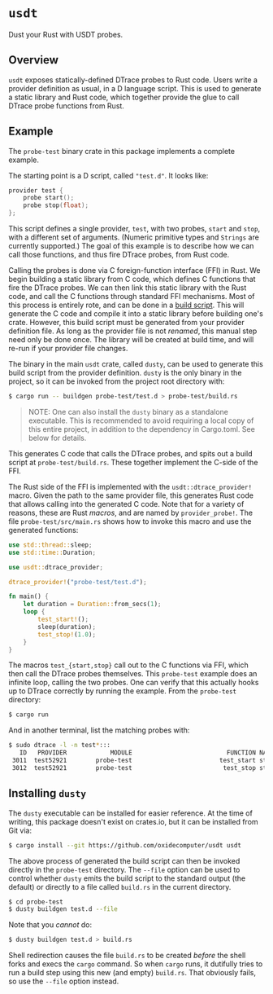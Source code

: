 # `usdt`

Dust your Rust with USDT probes.

## Overview

`usdt` exposes statically-defined DTrace probes to Rust code. Users write a provider definition
as usual, in a D language script. This is used to generate a static library and Rust code, which
together provide the glue to call DTrace probe functions from Rust.

## Example

The `probe-test` binary crate in this package implements a complete example.

The starting point is a D script, called `"test.d"`. It looks like:

```d
provider test {
	probe start();
	probe stop(float);
};
```

This script defines a single provider, `test`, with two probes, `start` and `stop`,
with a different set of arguments. (Numeric primitive types and `Strings` are currently
supported.) The goal of this example is to describe how we can call those functions,
and thus fire DTrace probes, from Rust code.

Calling the probes is done via C foreign-function interface (FFI) in Rust. We begin
building a static library from C code, which defines C functions that fire the DTrace
probes. We can then link this static library with the Rust code, and call the C functions
through standard FFI mechanisms. Most of this process is entirely rote, and can be
done in a [build script](https://doc.rust-lang.org/cargo/reference/build-scripts.html).
This will generate the C code and compile it into a static library before building
one's crate. However, this build script must be generated from your provider definition
file. As long as the provider file is not _renamed_, this manual step need only be
done once. The library will be created at build time, and will re-run if your provider
file changes.

The binary in the main `usdt` crate, called `dusty`, can be used to generate this
build script from the provider definition. `dusty` is the only binary in the project,
so it can be invoked from the project root directory with:

```bash
$ cargo run -- buildgen probe-test/test.d > probe-test/build.rs
```

> NOTE: One can also install the `dusty` binary as a standalone executable. This
is recommended to avoid requiring a local copy of this entire project, in addition
to the dependency in Cargo.toml. See below for details.

This generates C code that calls the DTrace probes, and spits out a build script
at `probe-test/build.rs`. These together implement the C-side of the FFI.

The Rust side of the FFI is implemented with the `usdt::dtrace_provider!` macro.
Given the path to the same provider file, this generates Rust code that allows
calling into the generated C code. Note that for a variety of reasons, these
are Rust _macros_, and are named by `provider_probe!`. The file
`probe-test/src/main.rs` shows how to invoke this macro and use the generated
functions:

```rust
use std::thread::sleep;
use std::time::Duration;

use usdt::dtrace_provider;

dtrace_provider!("probe-test/test.d");

fn main() {
    let duration = Duration::from_secs(1);
    loop {
        test_start!();
        sleep(duration);
        test_stop!(1.0);
    }
}
```

The macros `test_{start,stop}` call out to the C functions via FFI,
which then call the DTrace probes themselves. This `probe-test` example
does an infinite loop, calling the two probes. One can verify that this
actually hooks up to DTrace correctly by running the example. From the
`probe-test` directory:

```bash
$ cargo run
```

And in another terminal, list the matching probes with:

```bash
$ sudo dtrace -l -n test*:::
   ID   PROVIDER            MODULE                          FUNCTION NAME
 3011  test52921        probe-test                        test_start start
 3012  test52921        probe-test                         test_stop stop
 ```

## Installing `dusty`

The `dusty` executable can be installed for easier reference. At the time of
writing, this package doesn't exist on crates.io, but it can be installed
from Git via:

```bash
$ cargo install --git https://github.com/oxidecomputer/usdt usdt
```

The above process of generated the build script can then be invoked directly
in the `probe-test` directory. The `--file` option can be used to control
whether `dusty` emits the build script to the standard output (the default)
or directly to a file called `build.rs` in the current directory.

```bash
$ cd probe-test
$ dusty buildgen test.d --file
```

Note that you _cannot_ do:

```bash
$ dusty buildgen test.d > build.rs
```

Shell redirection causes the file `build.rs` to be created _before_ the
shell forks and execs the `cargo` command. So when `cargo` runs, it dutifully
tries to run a build step using this new (and empty) `build.rs`. That obviously
fails, so use the `--file` option instead.
